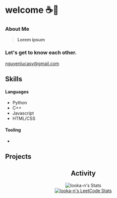# welcome ☕🌿
### About Me
> <b>Lorem ipsum</b>
### Let's get to know each other.
nguyenlucasv@gmail.com
## Skills
#### Languages
- Python
- C++
- Javascript
- HTML/CSS
#### Tooling
- 
## Projects

<h2 align="center">Activity</h2>
<div align="center">

![looka-n's Stats](https://github-readme-stats.vercel.app/api?username=looka-n&theme=dark&show_icons=true&hide_border=true&count_private=true)
<br>
[![looka-n's LeetCode Stats](https://leetcode-stats.vercel.app/api?username=looka-n&theme=Dark)](https://github.com/JeremyTsaii/leetcode-stats)

</div>
